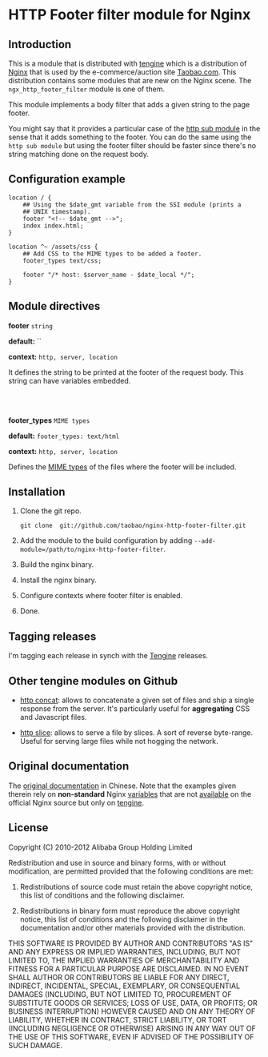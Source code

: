 # HTTP Footer filter module for Nginx

## Introduction

This is a module that is distributed with
[tengine](http://tengine.taobao.org) which is a distribution of
[Nginx](http://nginx.org) that is used by the e-commerce/auction site
[Taobao.com](http://en.wikipedia.org/wiki/Taobao). This distribution
contains some modules that are new on the Nginx scene. The
`ngx_http_footer_filter` module is one of them.

This module implements a body filter that adds a given string to the
page footer.

You might say that it provides a particular case of the
[http sub module](http://wiki.nginx.org/HttpSubModule) in the sense
that it adds something to the footer. You can do the same using the
`http sub module` but using the footer filter should be faster since
there's no string matching done on the request body.

## Configuration example

    location / {
        ## Using the $date_gmt variable from the SSI module (prints a
        ## UNIX timestamp).
        footer "<!-- $date_gmt -->";
        index index.html;
    }

    location ^~ /assets/css {
        ## Add CSS to the MIME types to be added a footer.
        footer_types text/css; 
    
        footer "/* host: $server_name - $date_local */";
    }

## Module directives

**footer** `string`

**default:** ``

**context:** `http, server, location`

It defines the string to be printed at the footer of the request
body. This string can have variables embedded.

<br/>
<br/>

**footer_types** `MIME types`

**default:** `footer_types: text/html`

**context:** `http, server, location`

Defines the [MIME types](http://en.wikipedia.org/wiki/MIME_type) of
the files where the footer will be included.

## Installation

 1. Clone the git repo.
    
        git clone  git://github.com/taobao/nginx-http-footer-filter.git

 2. Add the module to the build configuration by adding
    `--add-module=/path/to/nginx-http-footer-filter`.

 3. Build the nginx binary.
 
 4. Install the nginx binary.
 
 5. Configure contexts where footer filter is enabled.

 6. Done.

## Tagging releases 

I'm tagging each release in synch with the
[Tengine](http://tengine.taobao.org) releases.
 
## Other tengine modules on Github

 + [http concat](https://github.com/taobao/nginx-http-concat):
   allows to concatenate a given set of files and ship a single
   response from the server. It's particularly useful for **aggregating**
   CSS and Javascript files.

 + [http slice](https://github.com/taobao/nginx-http-slice): allows
   to serve a file by slices. A sort of reverse byte-range. Useful for
   serving large files while not hogging the network. 

## Original documentation

The
[original documentation](http://tengine.taobao.org/document_cn/http_footer_filter_cn.html)
in Chinese. Note that the examples given therein rely on
**non-standard** Nginx
[variables](http://tengine.taobao.org/document_cn/variables_cn.html)
that are not
[available](http://nginx.org/en/docs/http/ngx_http_core_module.html#variables)
on the official Nginx source but only on [tengine](http://tengine.taobao.org).

## License

Copyright (C) 2010-2012 Alibaba Group Holding Limited

Redistribution and use in source and binary forms, with or without
modification, are permitted provided that the following conditions
are met:
 
 1. Redistributions of source code must retain the above copyright
    notice, this list of conditions and the following disclaimer.
    
 2. Redistributions in binary form must reproduce the above copyright
    notice, this list of conditions and the following disclaimer in the
    documentation and/or other materials provided with the distribution.

THIS SOFTWARE IS PROVIDED BY AUTHOR AND CONTRIBUTORS "AS IS" AND ANY
EXPRESS OR IMPLIED WARRANTIES, INCLUDING, BUT NOT LIMITED TO, THE
IMPLIED WARRANTIES OF MERCHANTABILITY AND FITNESS FOR A PARTICULAR
PURPOSE ARE DISCLAIMED.  IN NO EVENT SHALL AUTHOR OR CONTRIBUTORS BE
LIABLE FOR ANY DIRECT, INDIRECT, INCIDENTAL, SPECIAL, EXEMPLARY, OR
CONSEQUENTIAL DAMAGES (INCLUDING, BUT NOT LIMITED TO, PROCUREMENT OF
SUBSTITUTE GOODS OR SERVICES; LOSS OF USE, DATA, OR PROFITS; OR
BUSINESS INTERRUPTION) HOWEVER CAUSED AND ON ANY THEORY OF LIABILITY,
WHETHER IN CONTRACT, STRICT LIABILITY, OR TORT (INCLUDING NEGLIGENCE
OR OTHERWISE) ARISING IN ANY WAY OUT OF THE USE OF THIS SOFTWARE, EVEN
IF ADVISED OF THE POSSIBILITY OF SUCH DAMAGE.
